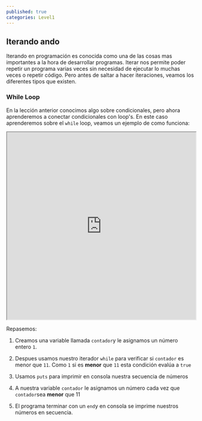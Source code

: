 ```yaml
---
published: true
categories: Level1
---
```

## Iterando ando

Iterando en programación es conocida como una de las cosas mas importantes a la hora de desarrollar programas. Iterar nos permite poder repetir un programa varias veces sin necesidad de ejecutar lo muchas veces o repetir código. Pero antes de saltar a hacer iteraciones, veamos los diferentes tipos que existen.


### While Loop

En la lección anterior conocimos algo sobre condicionales, pero ahora aprenderemos a conectar condicionales con loop's. En este caso aprenderemos sobre el `while` loop, veamos un ejemplo de como funciona:

<iframe src="https://paiza.io/projects/e/7nQGDpWCUnbeRFecPRNPLQ?theme=twilight" width="100%" height="500" scrolling="no" seamless="seamless"></iframe>

Repasemos:

1. Creamos una variable llamada `contador`y le asignamos un número entero `1`.

2. Despues usamos nuestro iterador `while` para verificar si `contador` es menor que `11`. Como `1` si es **menor** que `11` esta condición evalúa a `true`

3. Usamos `puts` para imprimir en consola nuestra secuencia de números

4. A nuestra variable `contador` le asignamos un número cada vez que `contador`sea **menor** que 11

5. El programa terminar con un `end`y en consola se imprime nuestros números en secuencia.
